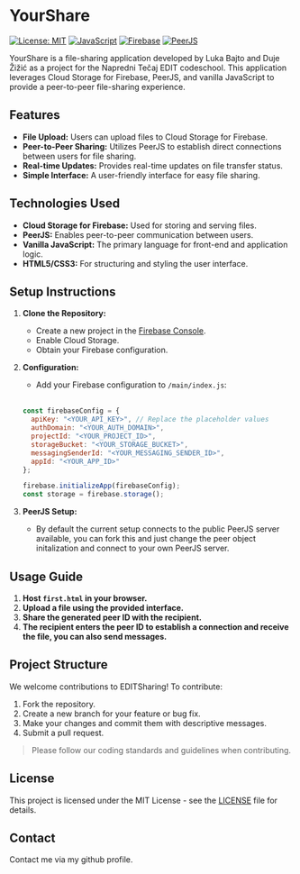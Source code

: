 # YourShare
[![License: MIT](https://img.shields.io/badge/License-MIT-yellow.svg)](https://opensource.org/licenses/MIT)
[![JavaScript](https://img.shields.io/badge/JavaScript-F7DF1E?style=flat&logo=javascript&logoColor=black)](https://www.javascript.com/)
[![Firebase](https://img.shields.io/badge/Firebase-FFCA28?style=flat&logo=firebase&logoColor=black)](https://firebase.google.com/)
[![PeerJS](https://img.shields.io/badge/PeerJS-BEE3F8?style=flat&logo=javascript&logoColor=black)](https://peerjs.com/) </br>

YourShare is a file-sharing application developed by Luka Bajto and Duje Žižić as a project for the Napredni Tečaj EDIT codeschool. This application leverages Cloud Storage for Firebase, PeerJS, and vanilla JavaScript to provide a peer-to-peer file-sharing experience.

## Features

-   **File Upload:** Users can upload files to Cloud Storage for Firebase.
-   **Peer-to-Peer Sharing:** Utilizes PeerJS to establish direct connections between users for file sharing.
-   **Real-time Updates:** Provides real-time updates on file transfer status.
-   **Simple Interface:** A user-friendly interface for easy file sharing.

## Technologies Used

-   **Cloud Storage for Firebase:** Used for storing and serving files.
-   **PeerJS:** Enables peer-to-peer communication between users.
-   **Vanilla JavaScript:** The primary language for front-end and application logic.
-   **HTML5/CSS3:** For structuring and styling the user interface.

## Setup Instructions

1.  **Clone the Repository:**

    -   Create a new project in the [Firebase Console](https://console.firebase.google.com/).
    -   Enable Cloud Storage.
    -   Obtain your Firebase configuration.

3.  **Configuration:**
    -   Add your Firebase configuration to `/main/index.js`: </br> </br>
    
    ```js
    const firebaseConfig = {
      apiKey: "<YOUR_API_KEY>", // Replace the placeholder values
      authDomain: "<YOUR_AUTH_DOMAIN>",
      projectId: "<YOUR_PROJECT_ID>",
      storageBucket: "<YOUR_STORAGE_BUCKET>",
      messagingSenderId: "<YOUR_MESSAGING_SENDER_ID>",
      appId: "<YOUR_APP_ID>"
    };
    
    firebase.initializeApp(firebaseConfig);
    const storage = firebase.storage();
    ```

4.  **PeerJS Setup:**
    - By default the current setup connects to the public PeerJS server available, you can fork this and just change the peer object initalization and connect to your own PeerJS server.

## Usage Guide

1.  **Host `first.html` in your browser.**
2.  **Upload a file using the provided interface.**
3.  **Share the generated peer ID with the recipient.**
4.  **The recipient enters the peer ID to establish a connection and receive the file, you can also send messages.**

## Project Structure

We welcome contributions to EDITSharing! To contribute:

1.  Fork the repository.
2.  Create a new branch for your feature or bug fix.
3.  Make your changes and commit them with descriptive messages.
4.  Submit a pull request.

> Please follow our coding standards and guidelines when contributing.

## License

This project is licensed under the MIT License - see the [LICENSE](LICENSE) file for details.

## Contact

Contact me via my github profile.
